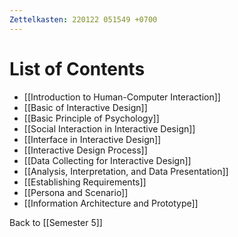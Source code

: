 ```yaml
---
Zettelkasten: 220122 051549 +0700
---
```

# List of Contents
* [[Introduction to Human-Computer Interaction]]
* [[Basic of Interactive Design]]
* [[Basic Principle of Psychology]]
* [[Social Interaction in Interactive Design]]
* [[Interface in Interactive Design]]
* [[Interactive Design Process]]
* [[Data Collecting for Interactive Design]]
* [[Analysis, Interpretation, and Data Presentation]]
* [[Establishing Requirements]]
* [[Persona and Scenario]]
* [[Information Architecture and Prototype]]

Back to [[Semester 5]]